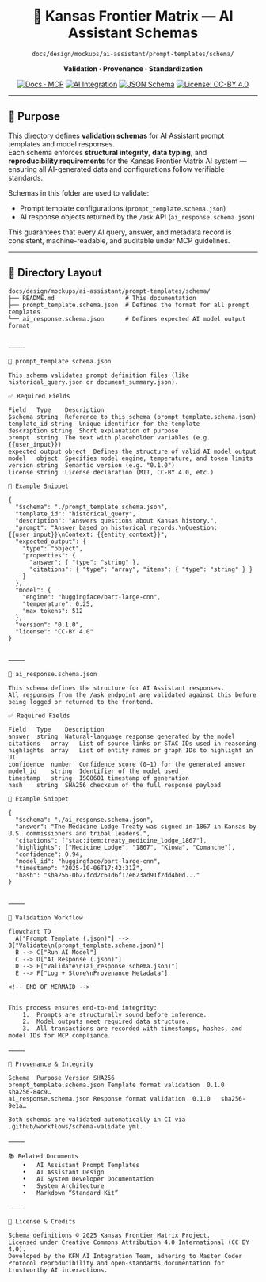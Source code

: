 <div align="center">

# 🧩 Kansas Frontier Matrix — AI Assistant Schemas  
`docs/design/mockups/ai-assistant/prompt-templates/schema/`

**Validation · Provenance · Standardization**

[![Docs · MCP](https://img.shields.io/badge/Docs-MCP-blue)](../../../../../../docs/)
[![AI Integration](https://img.shields.io/badge/API-/ask-orange)](../../../../../../src/api/)
[![JSON Schema](https://img.shields.io/badge/JSON-Schema%20Validated-yellow)](https://json-schema.org/)
[![License: CC-BY 4.0](https://img.shields.io/badge/License-CC--BY%204.0-lightgrey)](../../../../../../LICENSE)

</div>

---

## 🎯 Purpose

This directory defines **validation schemas** for AI Assistant prompt templates and model responses.  
Each schema enforces **structural integrity**, **data typing**, and **reproducibility requirements** for the Kansas Frontier Matrix AI system — ensuring all AI-generated data and configurations follow verifiable standards.

Schemas in this folder are used to validate:
- Prompt template configurations (`prompt_template.schema.json`)
- AI response objects returned by the `/ask` API (`ai_response.schema.json`)

This guarantees that every AI query, answer, and metadata record is consistent, machine-readable, and auditable under MCP guidelines.

---

## 📁 Directory Layout

```text
docs/design/mockups/ai-assistant/prompt-templates/schema/
├── README.md                    # This documentation
├── prompt_template.schema.json  # Defines the format for all prompt templates
└── ai_response.schema.json      # Defines expected AI model output format


⸻

🧩 prompt_template.schema.json

This schema validates prompt definition files (like historical_query.json or document_summary.json).

✅ Required Fields

Field	Type	Description
$schema	string	Reference to this schema (prompt_template.schema.json)
template_id	string	Unique identifier for the template
description	string	Short explanation of purpose
prompt	string	The text with placeholder variables (e.g. {{user_input}})
expected_output	object	Defines the structure of valid AI model output
model	object	Specifies model engine, temperature, and token limits
version	string	Semantic version (e.g. "0.1.0")
license	string	License declaration (MIT, CC-BY 4.0, etc.)

🧱 Example Snippet

{
  "$schema": "./prompt_template.schema.json",
  "template_id": "historical_query",
  "description": "Answers questions about Kansas history.",
  "prompt": "Answer based on historical records.\nQuestion: {{user_input}}\nContext: {{entity_context}}",
  "expected_output": {
    "type": "object",
    "properties": {
      "answer": { "type": "string" },
      "citations": { "type": "array", "items": { "type": "string" } }
    }
  },
  "model": {
    "engine": "huggingface/bart-large-cnn",
    "temperature": 0.25,
    "max_tokens": 512
  },
  "version": "0.1.0",
  "license": "CC-BY 4.0"
}


⸻

🧩 ai_response.schema.json

This schema defines the structure for AI Assistant responses.
All responses from the /ask endpoint are validated against this before being logged or returned to the frontend.

✅ Required Fields

Field	Type	Description
answer	string	Natural-language response generated by the model
citations	array	List of source links or STAC IDs used in reasoning
highlights	array	List of entity names or graph IDs to highlight in UI
confidence	number	Confidence score (0–1) for the generated answer
model_id	string	Identifier of the model used
timestamp	string	ISO8601 timestamp of generation
hash	string	SHA256 checksum of the full response payload

🧱 Example Snippet

{
  "$schema": "./ai_response.schema.json",
  "answer": "The Medicine Lodge Treaty was signed in 1867 in Kansas by U.S. commissioners and tribal leaders.",
  "citations": ["stac:item:treaty_medicine_lodge_1867"],
  "highlights": ["Medicine Lodge", "1867", "Kiowa", "Comanche"],
  "confidence": 0.94,
  "model_id": "huggingface/bart-large-cnn",
  "timestamp": "2025-10-06T17:42:31Z",
  "hash": "sha256-0b27fcd2c61d6f17e623ad91f2dd4b0d..."
}


⸻

🧠 Validation Workflow

flowchart TD
  A["Prompt Template (.json)"] --> B["Validate\n(prompt_template.schema.json)"]
  B --> C["Run AI Model"]
  C --> D["AI Response (.json)"]
  D --> E["Validate\n(ai_response.schema.json)"]
  E --> F["Log + Store\nProvenance Metadata"]

<!-- END OF MERMAID -->


This process ensures end-to-end integrity:
	1.	Prompts are structurally sound before inference.
	2.	Model outputs meet required data structure.
	3.	All transactions are recorded with timestamps, hashes, and model IDs for MCP compliance.

⸻

🧾 Provenance & Integrity

Schema	Purpose	Version	SHA256
prompt_template.schema.json	Template format validation	0.1.0	sha256-84c9…
ai_response.schema.json	Response format validation	0.1.0	sha256-9e1a…

Both schemas are validated automatically in CI via .github/workflows/schema-validate.yml.

⸻

📚 Related Documents
	•	AI Assistant Prompt Templates
	•	AI Assistant Design
	•	AI System Developer Documentation
	•	System Architecture
	•	Markdown “Standard Kit”

⸻

📜 License & Credits

Schema definitions © 2025 Kansas Frontier Matrix Project.
Licensed under Creative Commons Attribution 4.0 International (CC BY 4.0).
Developed by the KFM AI Integration Team, adhering to Master Coder Protocol reproducibility and open-standards documentation for trustworthy AI interactions.

